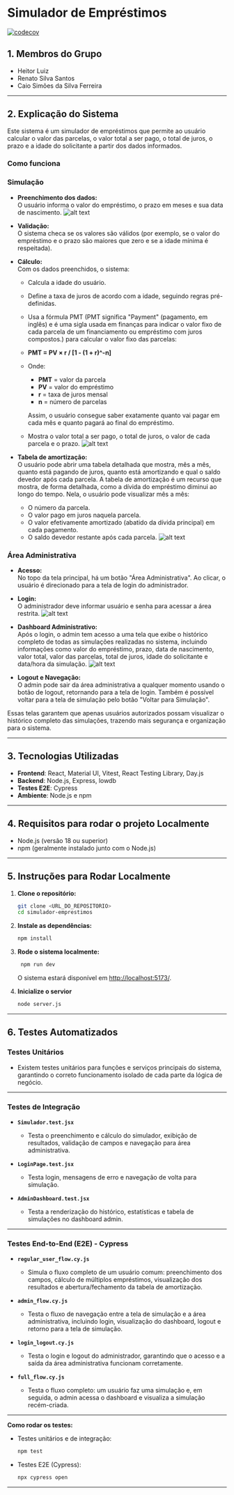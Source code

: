# Simulador de Empréstimos

[![codecov](https://codecov.io/gh/heitorluizp/simulador-emprestimo-teste-software/branch/main/graph/badge.svg)](https://codecov.io/gh/heitorluizp/simulador-emprestimo-teste-software)

## 1. Membros do Grupo

- Heitor Luiz
- Renato Silva Santos
- Caio Simões da Silva Ferreira

---

## 2. Explicação do Sistema

Este sistema é um simulador de empréstimos que permite ao usuário calcular o valor das parcelas, o valor total a ser pago, o total de juros, o prazo e a idade do solicitante a partir dos dados informados.

### Como funciona

### Simulação

- **Preenchimento dos dados:**  
   O usuário informa o valor do empréstimo, o prazo em meses e sua data de nascimento.
  ![alt text](image.png)

- **Validação:**  
  O sistema checa se os valores são válidos (por exemplo, se o valor do empréstimo e o prazo são maiores que zero e se a idade mínima é respeitada).

- **Cálculo:**  
  Com os dados preenchidos, o sistema:

  - Calcula a idade do usuário.
  - Define a taxa de juros de acordo com a idade, seguindo regras pré-definidas.
  - Usa a fórmula PMT (PMT significa "Payment" (pagamento, em inglês) e é uma sigla usada em finanças para indicar o valor fixo de cada parcela de um financiamento ou empréstimo com juros compostos.) para calcular o valor fixo das parcelas:
  - **PMT = PV × r / [1 - (1 + r)^-n]**
  - Onde:

    - **PMT** = valor da parcela
    - **PV** = valor do empréstimo
    - **r** = taxa de juros mensal
    - **n** = número de parcelas

    Assim, o usuário consegue saber exatamente quanto vai pagar em cada mês e quanto pagará ao final do empréstimo.

  - Mostra o valor total a ser pago, o total de juros, o valor de cada parcela e o prazo.
    ![alt text](image-1.png)

- **Tabela de amortização:**  
  O usuário pode abrir uma tabela detalhada que mostra, mês a mês, quanto está pagando de juros, quanto está amortizando e qual o saldo devedor após cada parcela.
  A tabela de amortização é um recurso que mostra, de forma detalhada, como a dívida do empréstimo diminui ao longo do tempo. Nela, o usuário pode visualizar mês a mês:
  - O número da parcela.
  - O valor pago em juros naquela parcela.
  - O valor efetivamente amortizado (abatido da dívida principal) em cada pagamento.
  - O saldo devedor restante após cada parcela.
    ![alt text](image-2.png)

### Área Administrativa

- **Acesso:**  
  No topo da tela principal, há um botão "Área Administrativa". Ao clicar, o usuário é direcionado para a tela de login do administrador.

- **Login:**  
  O administrador deve informar usuário e senha para acessar a área restrita.
  ![alt text](image-3.png)

- **Dashboard Administrativo:**  
  Após o login, o admin tem acesso a uma tela que exibe o histórico completo de todas as simulações realizadas no sistema, incluindo informações como valor do empréstimo, prazo, data de nascimento, valor total, valor das parcelas, total de juros, idade do solicitante e data/hora da simulação.
  ![alt text](image-4.png)

- **Logout e Navegação:**  
  O admin pode sair da área administrativa a qualquer momento usando o botão de logout, retornando para a tela de login. Também é possível voltar para a tela de simulação pelo botão "Voltar para Simulação".

Essas telas garantem que apenas usuários autorizados possam visualizar o histórico completo das simulações, trazendo mais segurança e organização para o sistema.

---

## 3. Tecnologias Utilizadas

- **Frontend**: React, Material UI, Vitest, React Testing Library, Day.js
- **Backend**: Node.js, Express, lowdb
- **Testes E2E**: Cypress
- **Ambiente**: Node.js e npm

---

## 4. Requisitos para rodar o projeto Localmente

- Node.js (versão 18 ou superior)
- npm (geralmente instalado junto com o Node.js)

---

## 5. Instruções para Rodar Localmente

1. **Clone o repositório:**

   ```sh
   git clone <URL_DO_REPOSITORIO>
   cd simulador-emprestimos
   ```

2. **Instale as dependências:**

   ```sh
   npm install
   ```

3. **Rode o sistema localmente:**

   ```sh
    npm run dev
   ```

   O sistema estará disponível em [http://localhost:5173/](http://localhost:5173/).

4. **Inicialize o servior**

    ```sh
    node server.js
    ```



---

## 6. Testes Automatizados

### Testes Unitários

- Existem testes unitários para funções e serviços principais do sistema, garantindo o correto funcionamento isolado de cada parte da lógica de negócio.

---

### Testes de Integração

- **`Simulador.test.jsx`**
  - Testa o preenchimento e cálculo do simulador, exibição de resultados, validação de campos e navegação para área administrativa.

- **`LoginPage.test.jsx`**
  - Testa login, mensagens de erro e navegação de volta para simulação.

- **`AdminDashboard.test.jsx`**
  - Testa a renderização do histórico, estatísticas e tabela de simulações no dashboard admin.

---

### Testes End-to-End (E2E) - Cypress

- **`regular_user_flow.cy.js`**
  - Simula o fluxo completo de um usuário comum: preenchimento dos campos, cálculo de múltiplos empréstimos, visualização dos resultados e abertura/fechamento da tabela de amortização.

- **`admin_flow.cy.js`**
  - Testa o fluxo de navegação entre a tela de simulação e a área administrativa, incluindo login, visualização do dashboard, logout e retorno para a tela de simulação.

- **`login_logout.cy.js`**
  - Testa o login e logout do administrador, garantindo que o acesso e a saída da área administrativa funcionam corretamente.

- **`full_flow.cy.js`**
  - Testa o fluxo completo: um usuário faz uma simulação e, em seguida, o admin acessa o dashboard e visualiza a simulação recém-criada.

---

**Como rodar os testes:**

- Testes unitários e de integração:
  ```sh
  npm test
  ```
- Testes E2E (Cypress):
  ```sh
  npx cypress open
  ```

---
